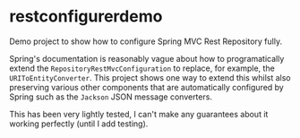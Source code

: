 # restconfigurerdemo
Demo project to show how to configure Spring MVC Rest Repository fully.

Spring's documentation is reasonably vague about how to programatically extend the `RepositoryRestMvcConfiguration` to replace, for example, the `URIToEntityConverter`. This project shows one way to extend this whilst also preserving various other components that are automatically configured by Spring such as the `Jackson` JSON message converters. 

This has been very lightly tested, I can't make any guarantees about it working perfectly (until I add testing).
